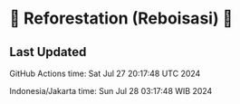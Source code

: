 
# 🌳 Reforestation (Reboisasi) 🌲

## Last Updated

GitHub Actions time: Sat Jul 27 20:17:48 UTC 2024

Indonesia/Jakarta time: Sun Jul 28 03:17:48 WIB 2024
